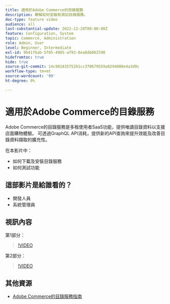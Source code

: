 ```yaml
---
title: 適用於Adobe Commerce的目錄服務
description: 瞭解如何安裝和測試目錄服務。
doc-type: feature video
audience: all
last-substantial-update: 2022-12-28T00:00:00Z
feature: Configuration, System
topic: Commerce, Administration
role: Admin, User
level: Beginner, Intermediate
exl-id: 9b41f6ab-5f05-4985-af93-8ea8db062598
hidefromtoc: true
hide: true
source-git-commit: 14c981835752b1cc370679559a0294088e4a3d9c
workflow-type: tm+mt
source-wordcount: '99'
ht-degree: 0%

---
```


# 適用於Adobe Commerce的目錄服務

Adobe Commerce的目錄服務是多租使用者SaaS功能，提供唯讀目錄資料以支援店面購物體驗。 可透過GraphQL API消耗，提供新的API查詢來提升效能及改善目錄資料擷取的擴充性。

在本影片中：

- 如何下載及安裝目錄服務
- 如何測試功能

## 這部影片是給誰看的？

- 開發人員
- 系統管理員

## 視訊內容

第1部分：

>[!VIDEO](https://video.tv.adobe.com/v/3415599?quality=12&learn=on)

第2部分：

>[!VIDEO](https://video.tv.adobe.com/v/3415600?quality=12&learn=on)

## 其他資源

- [Adobe Commerce的目錄服務指南](https://experienceleague.adobe.com/docs/commerce-merchant-services/catalog-service/guide-overview.html)

